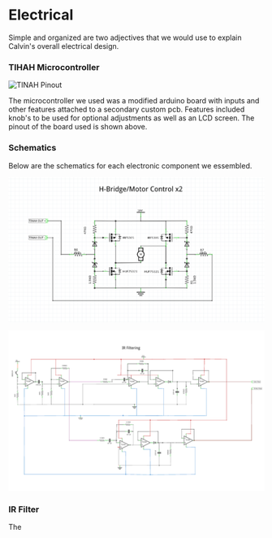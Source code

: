 # Electrical

Simple and organized are two adjectives that we would use to explain Calvin's overall electrical design.

### TIHAH Microcontroller

![TINAH Pinout](images/tinah_pinout_reference.png)

The microcontroller we used was a modified arduino board with inputs and other features attached to a secondary custom pcb. Features included knob's to be used for optional adjustments as well as an LCD screen. The pinout of the board used is shown above.

### Schematics

Below are the schematics for each electronic component we essembled.

![H-Bridge Schematic](images/H_Bridge_Schematic.png)

![IR Filter Schematic](images/IR_Schem.png)

### IR Filter

The 
